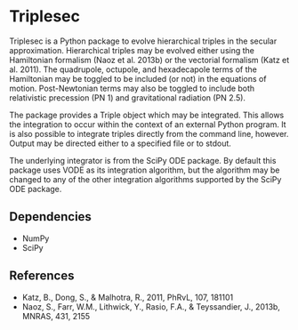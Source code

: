 # Triplesec

Triplesec is a Python package to evolve hierarchical triples in the secular
approximation.  Hierarchical triples may be evolved either using the
Hamiltonian formalism (Naoz et al. 2013b) or the vectorial formalism (Katz
et al. 2011).  The quadrupole, octupole, and hexadecapole terms of the
Hamiltonian may be toggled to be included (or not) in the equations of
motion.  Post-Newtonian terms may also be toggled to include both
relativistic precession (PN 1) and gravitational radiation (PN 2.5). 

The package provides a Triple object which may be integrated.  This allows
the integration to occur within the context of an external Python program.
It is also possible to integrate triples directly from the command line,
however.  Output may be directed either to a specified file or to stdout.

The underlying integrator is from the SciPy ODE package.  By default this
package uses VODE as its integration algorithm, but the algorithm may be
changed to any of the other integration algorithms supported by the SciPy
ODE package.

## Dependencies

-  NumPy
-  SciPy

## References

- Katz, B., Dong, S., & Malhotra, R., 2011, PhRvL, 107, 181101
- Naoz, S., Farr, W.M., Lithwick, Y., Rasio, F.A., & Teyssandier, J., 2013b,
  MNRAS, 431, 2155
